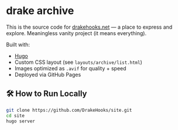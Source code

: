 # drake archive

This is the source code for [drakehooks.net](https://drakehooks.net) — a place to express and explore. Meaningless vanity project (it means everything).

Built with:
- [Hugo](https://gohugo.io/)
- Custom CSS layout (see `layouts/archive/list.html`)
- Images optimized as `.avif` for quality + speed
- Deployed via GitHub Pages

## 🛠 How to Run Locally

```bash
git clone https://github.com/DrakeHooks/site.git
cd site
hugo server
